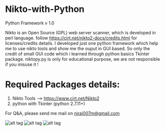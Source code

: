 # Nikto-with-Python
Python Framework v 1.0

Nikto is an Open Source (GPL) web server scanner, which is developed in perl language. follow  https://cirt.net/nikto2-docs/credits.html for licenses/credits details. I developed just one python framework which help me to use nikto tools and show me the ouput in GUI based. So only the credit of small GUI code which i learned through python basics Tkinter package. niktopy.py is only for educational purpose, we are not responsible if you misuse it !

# Required Packages details:

1. Nikto Tools --> https://www.cirt.net/Nikto2
2. python with Tkinter (python 2.7.11+)

For Q&A, please send me mail on niraj007m@gmail.com

![alt tag](https://raw.githubusercontent.com/niraj007m/Nikto-with-Python/master/niktopy1.png)
![alt tag](https://raw.githubusercontent.com/niraj007m/Nikto-with-Python/master/niktopy2.png)
![alt tag](https://raw.githubusercontent.com/niraj007m/Nikto-with-Python/master/niktopy3.png)


